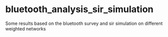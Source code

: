 # bluetooth_analysis_sir_simulation
Some results based on the bluetooth survey and sir simulation on different weighted networks
